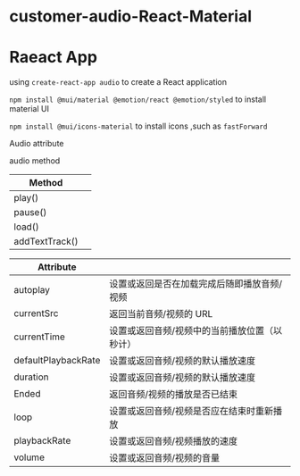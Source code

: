 # customer-audio-React-Material
# Raeact App

using `create-react-app audio` to create a React application

`npm install @mui/material @emotion/react @emotion/styled` to install material UI

`npm install @mui/icons-material`  to install icons ,such as `fastForward`



Audio attribute

audio method

| Method         |      |
| -------------- | ---- |
| play()         |      |
| pause()        |      |
| load()         |      |
| addTextTrack() |      |



| Attribute           |                                               |
| ------------------- | --------------------------------------------- |
| autoplay            | 设置或返回是否在加载完成后随即播放音频/视频   |
| currentSrc          | 返回当前音频/视频的 URL                       |
| currentTime         | 设置或返回音频/视频中的当前播放位置（以秒计） |
| defaultPlaybackRate | 设置或返回音频/视频的默认播放速度             |
| duration            | 设置或返回音频/视频的默认播放速度             |
| Ended               | 返回音频/视频的播放是否已结束                 |
| loop                | 设置或返回音频/视频是否应在结束时重新播放     |
| playbackRate        | 设置或返回音频/视频播放的速度                 |
| volume              | 设置或返回音频/视频的音量                     |


